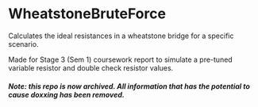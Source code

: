 # WheatstoneBruteForce
Calculates the ideal resistances in a wheatstone bridge for a specific scenario.

Made for Stage 3 (Sem 1) coursework report to simulate a pre-tuned variable resistor and double check resistor values. 

#### *Note: this repo is now archived. All information that has the potential to cause doxxing has been removed.*

